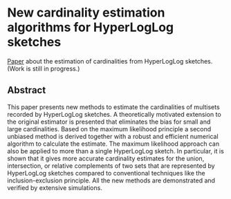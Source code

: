 # New cardinality estimation algorithms for HyperLogLog sketches
[Paper](http://oertl.github.io/hyperloglog-sketch-estimation-paper/paper.pdf) about the estimation of cardinalities from HyperLogLog sketches. (Work is still in progress.)

## Abstract
This paper presents new methods to estimate the cardinalities of multisets recorded by HyperLogLog sketches. A theoretically motivated extension to the original estimator is presented that eliminates the bias for small and large cardinalities. Based on the maximum likelihood principle a second unbiased method is derived together with a robust and efficient numerical algorithm to calculate the estimate. The maximum likelihood approach can also be applied to more than a single HyperLogLog sketch. In particular, it is shown that it gives more accurate cardinality estimates for the union, intersection, or relative complements of two sets that are represented by HyperLogLog sketches compared to conventional techniques like the inclusion-exclusion principle. All the new methods are demonstrated and verified by extensive simulations.
